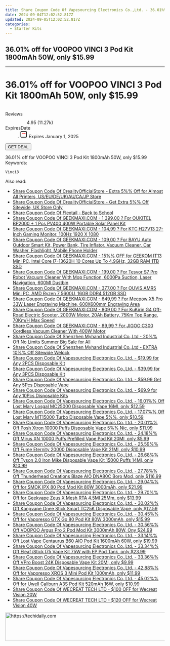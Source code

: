 ```yaml
---
title: Share Coupon Code Of Vapesourcing Electronics Co.,Ltd. - 36.01%% Off for VOOPOO VINCI 3 Pod Kit 1800mAh 50W, only $15.99
date: 2024-09-04T12:02:52.817Z
updated: 2024-09-05T12:02:52.817Z
categories:
  - Starter Kits
---
```


## 36.01% off for VOOPOO VINCI 3 Pod Kit 1800mAh 50W, only $15.99

<hr>
<main class="px-4 py-6 sm:p-6 md:px-8 md:py-10">
  <div class="mx-auto grid max-w-4xl grid-cols-1 lg:max-w-5xl lg:grid-cols-2 lg:gap-x-20">
    <div class="relative col-start-1 row-start-1 flex flex-col-reverse rounded-lg bg-gradient-to-t from-black/75 via-black/0 p-3 sm:row-start-2 sm:bg-none sm:p-0 lg:row-start-1">
      <h1 class="mt-1 text-lg font-semibold text-white sm:text-slate-900 md:text-2xl dark:sm:text-white">36.01% off for VOOPOO VINCI 3 Pod Kit 1800mAh 50W, only $15.99</h1>
    </div>
        <div class="col-start-1 col-end-3 row-start-1 grid gap-4 sm:mb-6 sm:grid-cols-4 lg:col-start-2 lg:row-span-6 lg:row-end-6 lg:mb-0 lg:gap-6">
      <img src="https://static.shareasale.com/image/90958/deal/VOOPOOVINCI3PodKit1800mAh50W.png" alt="" class="h-60 w-full rounded-lg object-cover sm:col-span-2 sm:h-52 lg:col-span-full" loading="lazy" />
    </div>
        <dl class="row-start-2 mt-4 flex items-center text-xs font-medium sm:row-start-3 sm:mt-1 md:mt-2.5 lg:row-start-2">
      <dt class="sr-only">Reviews</dt>
      <dd class="flex items-center text-indigo-600 dark:text-indigo-400">
        <svg width="24" height="24" fill="none" aria-hidden="true" class="mr-1 stroke-current dark:stroke-indigo-500">
          <path d="m12 5 2 5h5l-4 4 2.103 5L12 16l-5.103 3L9 14l-4-4h5l2-5Z" stroke-width="2" stroke-linecap="round" stroke-linejoin="round" />
        </svg>
        <span>4.95 <span class="font-normal text-slate-400">(11.27k)</span></span>
      </dd>
      <dt class="sr-only">ExpiresDate</dt>
      <dd class="flex items-center">
        <svg width="2" height="2" aria-hidden="true" fill="currentColor" class="mx-3 text-slate-300">
          <circle cx="1" cy="1" r="1" />
        </svg>
        <svg width="24" height="24" viewBox="0 0 24 24" fill="none" stroke="currentColor" stroke-width="2">
          <rect x="3" y="3" width="18" height="18" rx="2" fill="#fff" />
          <path d="M6 10L18 10" stroke="red" stroke-width="2" fill="none" />
          <path d="M10 6L10 18" stroke="#fff" stroke-width="2" fill="none" />
        </svg>
        Expires January 1, 2025      </dd>
    </dl>
    <div class="col-start-1 row-start-3 mt-4 self-center sm:col-start-2 sm:row-span-2 sm:row-start-2 sm:mt-0 lg:col-start-1 lg:row-start-3 lg:row-end-4 lg:mt-6">
      <button type="button" onClick="javascript:window.open(decodeURIComponent('https%3A%2F%2Fwww.shareasale.com%2Fu.cfm%3Fd%3D996071%26m%3D90958%26u%3D4338022'), '_blank');void(0);" class="rounded-lg bg-red-600 px-3 py-2 text-sm font-medium leading-6 text-white">GET DEAL</button>
    </div>
    <p class="col-start-1 mt-4 text-sm leading-6 sm:col-span-2 lg:col-span-1 lg:row-start-4 lg:mt-6 dark:text-slate-400">36.01% off for VOOPOO VINCI 3 Pod Kit 1800mAh 50W, only $15.99 Keywords: </p>
    <p class="mt-4">
      <code class="bg-purple-900 p-4 text-sm font-bold tracking-widest text-white">Vinci3</code>
    </p>
  </div>
</main>
<span class="atpl-alsoreadstyle">Also read:</span>
<div><ul>
<li><a href="https://coupons.techidaily.com/coupon-1100389-share-124834-sale/"><u>Share Coupon Code Of CrealityOfficialStore - Extra 5%% Off for Almost All Printers, US/EU/DE/UK/AU/CA/JP Store</u></a></li>
<li><a href="https://coupons.techidaily.com/coupon-1097922-share-124834-sale/"><u>Share Coupon Code Of CrealityOfficialStore - Get Extra 5%% Off Sitewide, UK Store Only</u></a></li>
<li><a href="https://coupons.techidaily.com/coupon-1225890-share-127720-sale/"><u>Share Coupon Code Of Flextail - Back to School</u></a></li>
<li><a href="https://coupons.techidaily.com/coupon-1056108-share-77450-sale/"><u>Share Coupon Code Of GEEKMAXI.COM - 1 399,00 ? For OUKITEL BP2000 + 1 Pcs PV400 400W Portable Solar Panel Kit</u></a></li>
<li><a href="https://coupons.techidaily.com/coupon-1077302-share-77450-sale/"><u>Share Coupon Code Of GEEKMAXI.COM - 104,99 ? For KTC H27V13 27-Inch Gaming Monitor, 100Hz 1920 X 1080</u></a></li>
<li><a href="https://coupons.techidaily.com/coupon-1081659-share-77450-sale/"><u>Share Coupon Code Of GEEKMAXI.COM - 109,00 ? For BAYU Auto Outdoor Smart Kit, Power Bank, Tire Inflator, Vacuum Cleaner, Car Washer, Flashlight, Mobile Phone Holder</u></a></li>
<li><a href="https://coupons.techidaily.com/coupon-1109153-share-77450-sale/"><u>Share Coupon Code Of GEEKMAXI.COM - 15%% OFF for GEEKOM IT13 Mini PC, Intel Core I7-13620H 10 Cores Up To 4.9GHz, 32GB RAM 1TB SSD</u></a></li>
<li><a href="https://coupons.techidaily.com/coupon-1086355-share-77450-sale/"><u>Share Coupon Code Of GEEKMAXI.COM - 199,00 ? For Tesvor S7 Pro Robot Vacuum Cleaner With Mop Function, 6000Pa Suction, Laser Navigation, 600Ml Dustbin</u></a></li>
<li><a href="https://coupons.techidaily.com/coupon-1099647-share-77450-sale/"><u>Share Coupon Code Of GEEKMAXI.COM - 377,00 ? For OUVIS AMR5 Mini PC, AMD Ryzen 7 5600U, 16GB DDR4 512GB SSD</u></a></li>
<li><a href="https://coupons.techidaily.com/coupon-1081676-share-77450-sale/"><u>Share Coupon Code Of GEEKMAXI.COM - 649,99 ? For Mecpow X5 Pro 33W Laser Engraving Machine, 600X600mm Engraving Area</u></a></li>
<li><a href="https://coupons.techidaily.com/coupon-1093559-share-77450-sale/"><u>Share Coupon Code Of GEEKMAXI.COM - 809,00 ? For KuKirin G4 Off-Road Electric Scooter, 2000W Motor, 20Ah Battery, 75Km Top Range, 70Km/H Max Speed</u></a></li>
<li><a href="https://coupons.techidaily.com/coupon-1080553-share-77450-sale/"><u>Share Coupon Code Of GEEKMAXI.COM - 89,99 ? For JIGOO C300 Cordless Vacuum Cleaner With 400W Motor</u></a></li>
<li><a href="https://coupons.techidaily.com/coupon-1225989-share-113721-sale/"><u>Share Coupon Code Of Shenzhen Myhand Industrial Co.,Ltd - 20%% Off No Limits Summer Big Sale for All</u></a></li>
<li><a href="https://coupons.techidaily.com/coupon-1225990-share-113721-sale/"><u>Share Coupon Code Of Shenzhen Myhand Industrial Co.,Ltd - EXTRA 10%% Off Sitewide Welock</u></a></li>
<li><a href="https://coupons.techidaily.com/coupon-1069758-share-90958-sale/"><u>Share Coupon Code Of Vapesourcing Electronics Co.,Ltd. - $19.99 for Any 2PCS Disposable Kit</u></a></li>
<li><a href="https://coupons.techidaily.com/coupon-1069759-share-90958-sale/"><u>Share Coupon Code Of Vapesourcing Electronics Co.,Ltd. - $39.99 for Any 3PCS Disposable Kit</u></a></li>
<li><a href="https://coupons.techidaily.com/coupon-1067692-share-90958-sale/"><u>Share Coupon Code Of Vapesourcing Electronics Co.,Ltd. - $59.99 Get Any 5Pcs Disposable Vape</u></a></li>
<li><a href="https://coupons.techidaily.com/coupon-1079076-share-90958-sale/"><u>Share Coupon Code Of Vapesourcing Electronics Co.,Ltd. - $69.9 for Any 10Pcs Disposable Kits</u></a></li>
<li><a href="https://coupons.techidaily.com/coupon-1226087-share-90958-sale/"><u>Share Coupon Code Of Vapesourcing Electronics Co.,Ltd. - 16.01%% Off Lost Mary Losgal MC25000 Disposable Vape 16Ml, only $12.59</u></a></li>
<li><a href="https://coupons.techidaily.com/coupon-1088336-share-90958-sale/"><u>Share Coupon Code Of Vapesourcing Electronics Co.,Ltd. - 17.07%% Off Lost Mary MT15000 Turbo Disposable Vape 5%%, only $10.59</u></a></li>
<li><a href="https://coupons.techidaily.com/coupon-1083777-share-90958-sale/"><u>Share Coupon Code Of Vapesourcing Electronics Co.,Ltd. - 20.01%% Off Posh Xtron 10000 Puffs Disposable Vape 5%% Nic, only $11.99</u></a></li>
<li><a href="https://coupons.techidaily.com/coupon-1083259-share-90958-sale/"><u>Share Coupon Code Of Vapesourcing Electronics Co.,Ltd. - 24.18%% Off Mirus XN 10000 Puffs Prefilled Vape Pod Kit 20Ml, only $5.99</u></a></li>
<li><a href="https://coupons.techidaily.com/coupon-1112220-share-90958-sale/"><u>Share Coupon Code Of Vapesourcing Electronics Co.,Ltd. - 25.59%% Off Fume Eternity 20000 Disposable Vape Kit 21Ml, only $10.99</u></a></li>
<li><a href="https://coupons.techidaily.com/coupon-1094868-share-90958-sale/"><u>Share Coupon Code Of Vapesourcing Electronics Co.,Ltd. - 26.68%% Off Tyson 2.0 Iron Mike Disposable Vape Kit 15000 Puffs 14Ml, only $10.99</u></a></li>
<li><a href="https://coupons.techidaily.com/coupon-1115872-share-90958-sale/"><u>Share Coupon Code Of Vapesourcing Electronics Co.,Ltd. - 27.78%% Off Thunderhead Creations Blaze AIO DNA80C Boro Mod, only $116.99</u></a></li>
<li><a href="https://coupons.techidaily.com/coupon-750476-share-90958-sale/"><u>Share Coupon Code Of Vapesourcing Electronics Co.,Ltd. - 29.04%% Off for SMOK IPX 80 Pod Mod Kit 80W 3000mAh, only $21.99</u></a></li>
<li><a href="https://coupons.techidaily.com/coupon-659387-share-90958-sale/"><u>Share Coupon Code Of Vapesourcing Electronics Co.,Ltd. - 29.70%% Off for Geekvape Zeus X Mesh RTA 4.5Ml 25Mm, only $13.99</u></a></li>
<li><a href="https://coupons.techidaily.com/coupon-1102846-share-90958-sale/"><u>Share Coupon Code Of Vapesourcing Electronics Co.,Ltd. - 30.02%% Off Kangvape Onee Stick Smart TC25K Disposable Vape, only $12.59</u></a></li>
<li><a href="https://coupons.techidaily.com/coupon-796511-share-90958-sale/"><u>Share Coupon Code Of Vapesourcing Electronics Co.,Ltd. - 30.45%% Off for Vaporesso GTX Go 80 Pod Kit 80W 3000mAh, only $15.99</u></a></li>
<li><a href="https://coupons.techidaily.com/coupon-1084868-share-90958-sale/"><u>Share Coupon Code Of Vapesourcing Electronics Co.,Ltd. - 30.56%% Off VOOPOO Argus Pro 2 Pod Mod Kit 3000mAh 80W, Ony $24.99</u></a></li>
<li><a href="https://coupons.techidaily.com/coupon-1060142-share-90958-sale/"><u>Share Coupon Code Of Vapesourcing Electronics Co.,Ltd. - 33.14%% Off Lost Vape Centaurus B60 AIO Pod Kit 1600mAh 60W, only $19.99</u></a></li>
<li><a href="https://coupons.techidaily.com/coupon-1059849-share-90958-sale/"><u>Share Coupon Code Of Vapesourcing Electronics Co.,Ltd. - 33.34%% Off Eleaf iStick I75 Vape Kit 75W with EP Pod Tank, only $23.99</u></a></li>
<li><a href="https://coupons.techidaily.com/coupon-1112222-share-90958-sale/"><u>Share Coupon Code Of Vapesourcing Electronics Co.,Ltd. - 33.36%% Off VPro Boost 24K Disposable Vape Kit 20Ml, only $9.99</u></a></li>
<li><a href="https://coupons.techidaily.com/coupon-968631-share-90958-sale/"><u>Share Coupon Code Of Vapesourcing Electronics Co.,Ltd. - 42.88%% Off for Vaporesso XROS 3 Mini Pod Kit 1000mAh, only $11.99</u></a></li>
<li><a href="https://coupons.techidaily.com/coupon-1029700-share-90958-sale/"><u>Share Coupon Code Of Vapesourcing Electronics Co.,Ltd. - 45.02%% Off for Uwell Caliburn A3S Pod Kit 520mAh 16W, only $10.99</u></a></li>
<li><a href="https://coupons.techidaily.com/coupon-1123641-share-142145-sale/"><u>Share Coupon Code Of WECREAT TECH LTD - $100 OFF for Wecreat Vision 20W</u></a></li>
<li><a href="https://coupons.techidaily.com/coupon-1123642-share-142145-sale/"><u>Share Coupon Code Of WECREAT TECH LTD - $120 OFF for Wecreat Vision 40W</u></a></li>
</ul></div>

<ins class="adsbygoogle"
      style="display:block"
      data-ad-client="ca-pub-7571918770474297"
      data-ad-slot="8358498916"
      data-ad-format="auto"
      data-full-width-responsive="true"></ins>
<!-- affiliate ads begin -->
<a href="https://appsumo.8odi.net/c/5597632/2052063/7443" target="_top" id="2052063">
  <img src="//a.impactradius-go.com/display-ad/7443-2052063" border="0" alt="https://techidaily.com" width="728" height="90"/>
</a>
<img height="0" width="0" src="https://appsumo.8odi.net/i/5597632/2052063/7443" style="position:absolute;visibility:hidden;" border="0" />
<!-- affiliate ads end -->